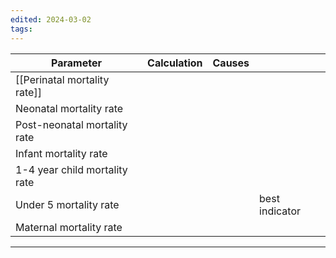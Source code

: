 ```yaml
---
edited: 2024-03-02
tags:
---
```


| Parameter                     | Calculation | Causes |                |
| ----------------------------- | ----------- | ------ | -------------- |
| [[Perinatal mortality rate]]  |             |        |                |
| Neonatal mortality rate       |             |        |                |
| Post-neonatal mortality rate  |             |        |                |
| Infant mortality rate         |             |        |                |
| 1-4 year child mortality rate |             |        |                |
| Under 5 mortality rate        |             |        | best indicator |
| Maternal mortality rate       |             |        |                |


---
